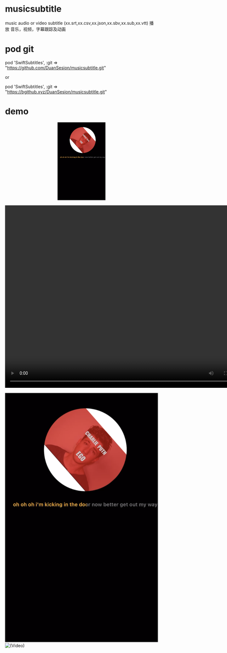 # musicsubtitle
music audio or video subtitle (xx.srt,xx.csv,xx.json,xx.sbv,xx.sub,xx.vtt)
播放 音乐，视频，字幕跟踪及动画

# pod git
pod 'SwiftSubtitles', :git => "https://github.com/DuanSesion/musicsubtitle.git" 

or

pod 'SwiftSubtitles', :git => "https://bgithub.xyz/DuanSesion/musicsubtitle.git"


# demo
<p align="center">
   <img height="256" src="https://raw.githubusercontent.com/DuanSesion/musicsubtitle/master/Videos/WX20240524-163735@2x.png">
</p>

<p align="center">
    <video width="800" height="600" controls autoplay>
      <source src="https://raw.githubusercontent.com/DuanSesion/musicsubtitle/master/Videos/RPReplay_Final1716529431.mp4" type="video/mp4">
      您的浏览器不支持视频播放。
    </video>
</p>

![(Image)](https://raw.githubusercontent.com/DuanSesion/musicsubtitle/master/Videos/WX20240524-163735@2x.png)
![(Video)](https://github.com/DuanSesion/musicsubtitle)
